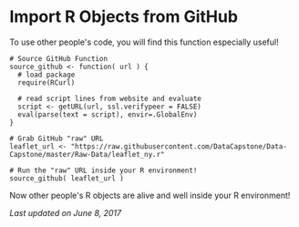 # Import R Objects from GitHub

To use other people's code, you will find this function especially useful!

```
# Source GitHub Function
source_github <- function( url ) {
  # load package
  require(RCurl)
  
  # read script lines from website and evaluate
  script <- getURL(url, ssl.verifypeer = FALSE)
  eval(parse(text = script), envir=.GlobalEnv)
} 

# Grab GitHub "raw" URL
leaflet_url <- "https://raw.githubusercontent.com/DataCapstone/Data-Capstone/master/Raw-Data/leaflet_ny.r"

# Run the "raw" URL inside your R environment!
source_github( leaflet_url )
```
Now other people's R objects are alive and well inside your R environment!

*Last updated on June 8, 2017*
